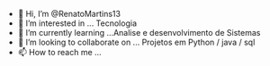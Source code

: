 - 👋 Hi, I’m @RenatoMartins13
- 👀 I’m interested in ... Tecnologia
- 🌱 I’m currently learning ...Analise e desenvolvimento de Sistemas
- 💞️ I’m looking to collaborate on ... Projetos em Python / java / sql
- 📫 How to reach me ...

<!---
RenatoMartins13/RenatoMartins13 is a ✨ special ✨ repository because its `README.md` (this file) appears on your GitHub profile.
You can click the Preview link to take a look at your changes.
--->
